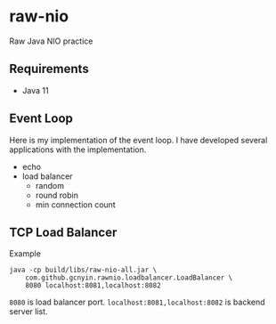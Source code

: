 # raw-nio

Raw Java NIO practice

## Requirements

- Java 11

## Event Loop

Here is my implementation of the event loop. I have developed several applications with the implementation.

- echo
- load balancer
    - random
    - round robin
    - min connection count

## TCP Load Balancer

Example

```
java -cp build/libs/raw-nio-all.jar \
    com.github.gcnyin.rawnio.loadbalancer.LoadBalancer \
    8080 localhost:8081,localhost:8082
```

`8080` is load balancer port. `localhost:8081,localhost:8082` is backend server list.
